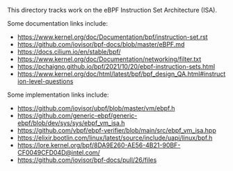 This directory tracks work on the eBPF Instruction Set Architecture (ISA).

Some documentation links include:

* https://www.kernel.org/doc/Documentation/bpf/instruction-set.rst
* https://github.com/iovisor/bpf-docs/blob/master/eBPF.md
* https://docs.cilium.io/en/stable/bpf/
* https://www.kernel.org/doc/Documentation/networking/filter.txt
* https://pchaigno.github.io/bpf/2021/10/20/ebpf-instruction-sets.html
* https://www.kernel.org/doc/html/latest/bpf/bpf_design_QA.html#instruction-level-questions

Some implementation links include:

* https://github.com/iovisor/ubpf/blob/master/vm/ebpf.h
* https://github.com/generic-ebpf/generic-ebpf/blob/dev/sys/sys/ebpf_vm_isa.h
* https://github.com/vbpf/ebpf-verifier/blob/main/src/ebpf_vm_isa.hpp
* https://elixir.bootlin.com/linux/latest/source/include/uapi/linux/bpf.h
* https://lore.kernel.org/bpf/8DA9E260-AE56-4B21-90BF-CF0049CFD04D@intel.com/
* https://github.com/iovisor/bpf-docs/pull/26/files
